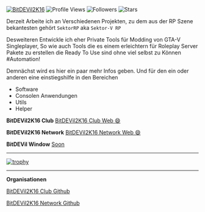  [![BitDEVil2K16](https://img.shields.io/badge/BitDEVil-2K16-<COLOR>.svg)](https://shields.io/)  ![Profile Views](https://komarev.com/ghpvc/?username=bitdevil2k16&color=green)  ![Followers](https://img.shields.io/github/followers/bitdevil2k16) ![Stars](https://img.shields.io/github/stars/bitdevil2k16?label=Profile%20Stars&logo=Profile%20stars&logoColor=g)




Derzeit Arbeite ich an Verschiedenen Projekten, zu dem aus der RP Szene bekantesten gehört ``SektorRP`` aka ``Sektor-V RP``

Desweiteren Entwickle ich eher Private Tools für Modding von GTA-V Singleplayer, So wie auch Tools die es einem erleichtern für Roleplay Server Pakete zu erstellen die Ready To Use sind ohne viel selbst zu Können #Automation!

Demnächst wird es hier ein paar mehr Infos geben. Und für den ein oder anderen eine einstiegshilfe in den Bereichen
- Software
- Consolen Anwendungen
- Utils
- Helper

**BitDEVil2K16 Club**
[BitDEVil2K16 Club Web 😄](https://bitdevil2k16.club)

**BitDEVil2K16 Network**
[BitDEVil2K16 Network Web 😄](https://bitdevil2k16.net)

**BitDEVil Window**
[Soon](#)

---------------------------------------------------

[![trophy](https://github-profile-trophy.vercel.app/?username=BitDEVil2K16&theme=onedark)](https://github.com/ryo-ma/github-profile-trophy)

---------------------------------------------------
**Organisationen**

[BitDEVil2K16 Club Github](https://github.com/BitDEVil2K16-Club)

[BitDEVil2K16 Network Github](https://github.com/BitDEVil2K16-Network)


<!--
**BitDEVil2K16/BitDEVil2K16** is a ✨ _special_ ✨ repository because its `README.md` (this file) appears on your GitHub profile.

Here are some ideas to get you started:

- 🔭 I’m currently working on ...
- 🌱 I’m currently learning ...
- 👯 I’m looking to collaborate on ...
- 🤔 I’m looking for help with ...
- 💬 Ask me about ...
- 📫 How to reach me: ...
- 😄 Pronouns: ...
- ⚡ Fun fact: ...
-->
